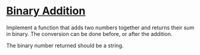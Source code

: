 # [Binary Addition](https://www.codewars.com/kata/551f37452ff852b7bd000139)

Implement a function that adds two numbers together and returns their sum in binary. The conversion can be done before, or after the addition.

The binary number returned should be a string.
